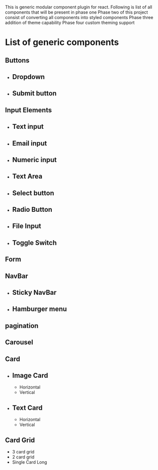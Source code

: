 This is generic modular component plugin for react.
Following is list of all components that will be present in phase one
Phase two of this project consist of converting all components into styled components
Phase three addition of theme capability
Phase four custom theming support

# List of generic components

## Buttons

- ## Dropdown
- ## Submit button

## Input Elements

- ## Text input
- ## Email input
- ## Numeric input
- ## Text Area
- ## Select button
- ## Radio Button
- ## File Input
- ## Toggle Switch

## Form

## NavBar

- ## Sticky NavBar
- ## Hamburger menu

## pagination

## Carousel

## Card

- ## Image Card
  - Horizontal
  - Vertical
- ## Text Card
  - Horizontal
  - Vertical

## Card Grid

- 3 card grid
- 2 card grid
- Single Card Long
